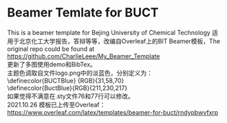 # Beamer Temlate for BUCT
 This is a beamer template for Bejing University of Chemical Technology 
 适用于北京化工大学报告，答辩等等，改编自Overleaf上的BIT Beamer模板，The original repo could be found at https://github.com/CharlieLeee/My_Beamer_Template  
 更新了多图使用demo和BibTex。  
 主题色调取自文件logo.png中的淡蓝色，分别定义为：  
\definecolor{BUCTBlue} {RGB}{31,58,70}  
\definecolor{BuctBlue}{RGB}{211,230,217}   
如果觉得不满意在.sty文件76和77行可以修改。  
2021.10.26 模板已上传至Overleaf： https://www.overleaf.com/latex/templates/beamer-for-buct/rndypbwvfxrp  

